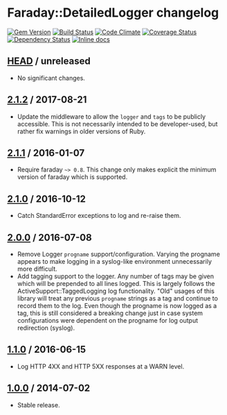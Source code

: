 # Faraday::DetailedLogger changelog

[![Gem Version](https://img.shields.io/gem/v/faraday-detailed_logger.svg)](https://rubygems.org/gems/faraday-detailed_logger)
[![Build Status](https://img.shields.io/travis/envylabs/faraday-detailed_logger/master.svg)](https://travis-ci.org/envylabs/faraday-detailed_logger)
[![Code Climate](https://img.shields.io/codeclimate/github/envylabs/faraday-detailed_logger.svg)](https://codeclimate.com/github/envylabs/faraday-detailed_logger)
[![Coverage Status](https://img.shields.io/coveralls/envylabs/faraday-detailed_logger.svg)](https://coveralls.io/r/envylabs/faraday-detailed_logger)
[![Dependency Status](https://gemnasium.com/envylabs/faraday-detailed_logger.svg)](https://gemnasium.com/envylabs/faraday-detailed_logger)
[![Inline docs](https://inch-ci.org/github/envylabs/faraday-detailed_logger.svg?branch=master)](https://inch-ci.org/github/envylabs/faraday-detailed_logger)

## [HEAD][] / unreleased

* No significant changes.

## [2.1.2][] / 2017-08-21

* Update the middleware to allow the `logger` and `tags` to be publicly
  accessible. This is not necessarily intended to be developer-used, but rather
  fix warnings in older versions of Ruby.

## [2.1.1][] / 2016-01-07

* Require faraday `~> 0.8`. This change only makes explicit the minimum version
  of faraday which is supported.

## [2.1.0][] / 2016-10-12

* Catch StandardError exceptions to log and re-raise them.

## [2.0.0][] / 2016-07-08

* Remove Logger `progname` support/configuration. Varying the progname appears
  to make logging in a syslog-like environment unnecessarily more difficult.
* Add tagging support to the logger. Any number of tags may be given which will
  be prepended to all lines logged. This is largely follows the
  ActiveSupport::TaggedLogging log functionality. "Old" usages of this library
  will treat any previous `progname` strings as a tag and continue to record
  them to the log. Even though the progname is now logged as a tag, this is
  still considered a breaking change just in case system configurations were
  dependent on the progname for log output redirection (syslog).

## [1.1.0][] / 2016-06-15

* Log HTTP 4XX and HTTP 5XX responses at a WARN level.

## [1.0.0][] / 2014-07-02

* Stable release.

[1.0.0]: https://github.com/envylabs/faraday-detailed_logger/tree/v1.0.0
[1.1.0]: https://github.com/envylabs/faraday-detailed_logger/compare/v1.0.0...v1.1.0
[2.0.0]: https://github.com/envylabs/faraday-detailed_logger/compare/v1.1.0...v2.0.0
[2.1.0]: https://github.com/envylabs/faraday-detailed_logger/compare/v2.0.0...v2.1.0
[2.1.1]: https://github.com/envylabs/faraday-detailed_logger/compare/v2.1.0...v2.1.1
[2.1.2]: https://github.com/envylabs/faraday-detailed_logger/compare/v2.1.1...v2.1.2
[HEAD]: https://github.com/envylabs/faraday-detailed_logger/compare/v2.1.2...master

